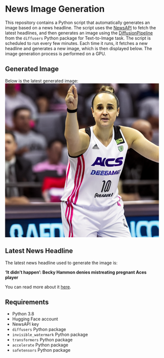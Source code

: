 # News Image Generation
This repository contains a Python script that automatically generates an image based on a news headline. The script uses the [NewsAPI](https://newsapi.org/) to fetch the latest headlines, and then generates an image using the [DiffusionPipeline](https://github.com/huggingface/diffusers) from the `diffusers` Python package for Text-to-Image task.
The script is scheduled to run every few minutes. Each time it runs, it fetches a new headline and generates a new image, which is then displayed below. The image generation process is performed on a GPU.

## Generated Image
Below is the latest generated image:
![Generated Image](image.png)

## Latest News Headline
The latest news headline used to generate the image is:

**‘It didn’t happen’: Becky Hammon denies mistreating pregnant Aces player**

You can read more about it [here](https://news.google.com/rss/articles/CBMivwFBVV95cUxQNmg2WmJHcGZqZnVXMXBBVFR5YmVESFZ0ZzFtUktmdC1mXzYxT2dnVW90a3RwMUhfNDMtQm01YmNBc1dQRU85OTRvN1lkc1VfTmRoVkVMZEVnU3JvZkJXVW1DdU5hRWRDSWVjS0RGMU5SUHFnNlJIV0M2b1pmSndKbHJpZkNtNFR0Qkl1TGFldFlIUEhGRjd1bExFX0tOT0VIak5sTE9zYXI2UXNueGh5SVQzdHlaZkxCOW1wZkdVVQ?oc=5).

## Requirements
- Python 3.8
- Hugging Face account
- NewsAPI key
- `diffusers` Python package
- `invisible_watermark` Python package
- `transformers` Python package
- `accelerate` Python package
- `safetensors` Python package
